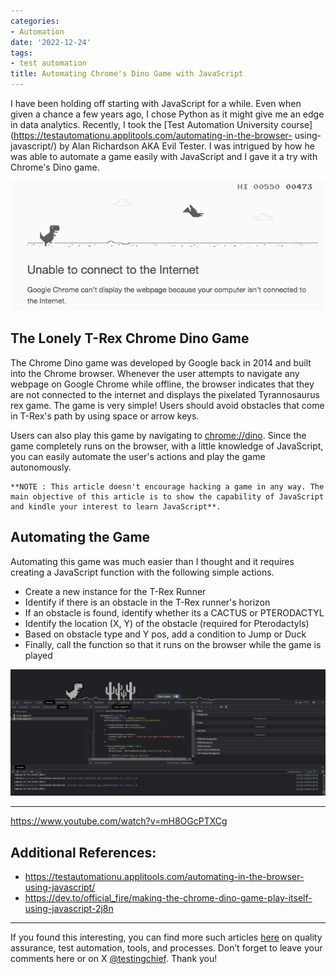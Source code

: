 ```yaml
---
categories:
- Automation
date: '2022-12-24'
tags:
- test automation
title: Automating Chrome's Dino Game with JavaScript
---
```


I have been holding off starting with JavaScript for a while. Even when given
a chance a few years ago, I chose Python as it might give me an edge in data
analytics. Recently, I took the [Test Automation University
course](https://testautomationu.applitools.com/automating-in-the-browser-
using-javascript/) by Alan Richardson AKA Evil Tester. I was intrigued by how
he was able to automate a game easily with JavaScript and I gave it a try with
Chrome's Dino game.

![Dino Game](./assets/img/posts/image-3.png)

## The Lonely T-Rex Chrome Dino Game

The Chrome Dino game was developed by Google back in 2014 and built into the
Chrome browser. Whenever the user attempts to navigate any webpage on Google
Chrome while offline, the browser indicates that they are not connected to the
internet and displays the pixelated Tyrannosaurus rex game. The game is very
simple! Users should avoid obstacles that come in T-Rex's path by using space
or arrow keys.

Users can also play this game by navigating to [chrome://dino](//dino). Since
the game completely runs on the browser, with a little knowledge of
JavaScript, you can easily automate the user's actions and play the game
autonomously.

    
    
    **NOTE : This article doesn't encourage hacking a game in any way. The main objective of this article is to show the capability of JavaScript and kindle your interest to learn JavaScript**. 

## Automating the Game

Automating this game was much easier than I thought and it requires creating a
JavaScript function with the following simple actions.

  * Create a new instance for the T-Rex Runner
  * Identify if there is an obstacle in the T-Rex runner's horizon
  * If an obstacle is found, identify whether its a CACTUS or PTERODACTYL
  * Identify the location (X, Y) of the obstacle (required for Pterodactyls)
  * Based on obstacle type and Y pos, add a condition to Jump or Duck
  * Finally, call the function so that it runs on the browser while the game is played

![Chrome Dina Code Snippet](./assets/img/posts/image-4-1024x412.png)

* * *

https://www.youtube.com/watch?v=mH8OGcPTXCg

## Additional References:

  * <https://testautomationu.applitools.com/automating-in-the-browser-using-javascript/>
  * <https://dev.to/official_fire/making-the-chrome-dino-game-play-itself-using-javascript-2j8n>

* * *

If you found this interesting, you can find more such articles
[here](https://skthetester.github.io/) on quality assurance, test automation,
tools, and processes. Don’t forget to leave your comments here or on X
[@testingchief](https://x.com/testingchief). Thank you!